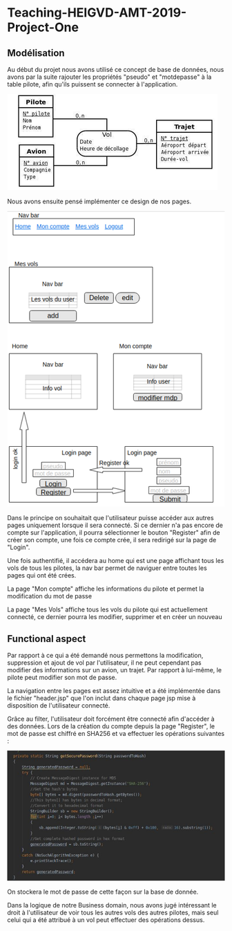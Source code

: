 # Teaching-HEIGVD-AMT-2019-Project-One
## Modélisation
Au début du projet nous avons utilisé ce concept de base de données, nous avons par la suite rajouter les propriétés "pseudo" et "motdepasse" à la table pilote, afin qu'ils puissent se connecter à l'application.

![Concept de base de données](../rapport-pic/schema.jpg)

Nous avons ensuite pensé implémenter ce design de nos pages.

![Mockup](../rapport-pic/mockup.png)

Dans le principe on souhaitait que l'utilisateur puisse accéder aux autres pages uniquement lorsque il sera connecté. Si ce dernier n'a pas encore de compte sur l'application, il pourra sélectionner le bouton "Register" afin de créer son compte, une fois ce compte crée, il sera redirigé sur la page de "Login".

Une fois authentifié, il accédera au home qui est une page affichant tous les vols de tous les pilotes, la nav bar permet de naviguer entre toutes les pages qui ont été crées.

La page "Mon compte" affiche les informations du pilote et permet la modification du mot de passe

La page "Mes Vols" affiche tous les vols du pilote qui est actuellement connecté, ce dernier pourra les modifier, supprimer et en créer un nouveau

## Functional aspect

Par rapport à ce qui a été demandé nous permettons la modification, suppression et ajout de vol par l'utilisateur, il ne peut cependant pas modifier des informations sur un avion, un trajet. Par rapport à lui-même, le pilote peut modifier son mot de passe.

La navigation entre les pages est assez intuitive et a été implémentée dans le fichier "header.jsp" que l'on inclut dans chaque page jsp mise à disposition de l'utilisateur connecté.

Grâce au filter, l'utilisateur doit forcément être connecté afin d'accéder à des données. Lors de la création du compte depuis la page "Register", le mot de passe est chiffré en SHA256 et va effectuer les opérations suivantes :

![Methode hash](../rapport-pic/hash.jpg)

On stockera le mot de passe de cette façon sur la base de donnée.

Dans la logique de notre Business domain, nous avons jugé intéressant le droit à l'utilisateur de voir tous les autres vols des autres pilotes, mais seul celui qui a été attribué à un vol peut effectuer des opérations dessus.
